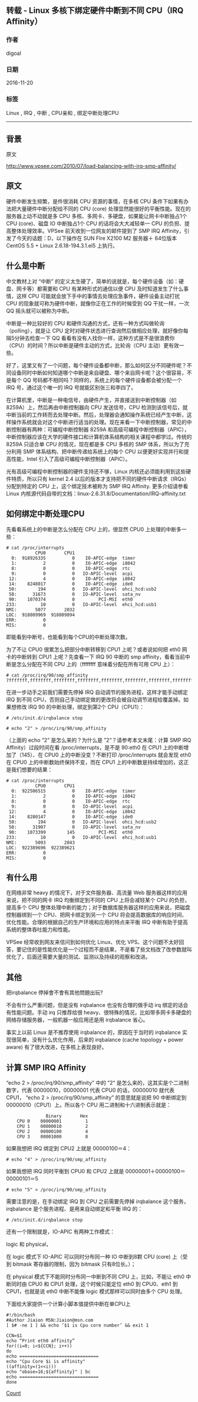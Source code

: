 ## 转载 - Linux 多核下绑定硬件中断到不同 CPU（IRQ Affinity）    
                                                      
### 作者                                                     
digoal                                                      
                                                      
### 日期                                                     
2016-11-20                                                          
                                                      
### 标签                                                    
Linux , IRQ , 中断 , CPU亲和 , 绑定中断处理CPU                                                                                                   
                                                      
----                                                    
                 
## 背景        
原文          
          
http://www.vpsee.com/2010/07/load-balancing-with-irq-smp-affinity/       
          
## 原文      
硬件中断发生频繁，是件很消耗 CPU 资源的事情，在多核 CPU 条件下如果有办法把大量硬件中断分配给不同的 CPU (core) 处理显然能很好的平衡性能。现在的服务器上动不动就是多 CPU 多核、多网卡、多硬盘，如果能让网卡中断独占1个 CPU (core)、磁盘 IO 中断独占1个 CPU 的话将会大大减轻单一 CPU 的负担、提高整体处理效率。VPSee 前天收到一位网友的邮件提到了 SMP IRQ Affinity，引发了今天的话题：D，以下操作在 SUN FIre X2100 M2 服务器＋ 64位版本 CentOS 5.5 + Linux 2.6.18-194.3.1.el5 上执行。  
  
## 什么是中断  
中文教材上对 “中断” 的定义太生硬了，简单的说就是，每个硬件设备（如：硬盘、网卡等）都需要和 CPU 有某种形式的通信以便 CPU 及时知道发生了什么事情，这样 CPU 可能就会放下手中的事情去处理应急事件，硬件设备主动打扰 CPU 的现象就可称为硬件中断，就像你正在工作的时候受到 QQ 干扰一样，一次 QQ 摇头就可以被称为中断。  
  
中断是一种比较好的 CPU 和硬件沟通的方式，还有一种方式叫做轮询（polling），就是让 CPU 定时对硬件状态进行查询然后做相应处理，就好像你每隔5分钟去检查一下 QQ 看看有没有人找你一样，这种方式是不是很浪费你（CPU）的时间？所以中断是硬件主动的方式，比轮询（CPU 主动）更有效一些。  
  
好了，这里又有了一个问题，每个硬件设备都中断，那么如何区分不同硬件呢？不同设备同时中断如何知道哪个中断是来自硬盘、哪个来自网卡呢？这个很容易，不是每个 QQ 号码都不相同吗？同样的，系统上的每个硬件设备都会被分配一个 IRQ 号，通过这个唯一的 IRQ 号就能区别张三和李四了。  
  
在计算机里，中断是一种电信号，由硬件产生，并直接送到中断控制器（如 8259A）上，然后再由中断控制器向 CPU 发送信号，CPU 检测到该信号后，就中断当前的工作转而去处理中断。然后，处理器会通知操作系统已经产生中断，这样操作系统就会对这个中断进行适当的处理。现在来看一下中断控制器，常见的中断控制器有两种：可编程中断控制器 8259A 和高级可编程中断控制器（APIC），中断控制器应该在大学的硬件接口和计算机体系结构的相关课程中都学过。传统的 8259A 只适合单 CPU 的情况，现在都是多 CPU 多核的 SMP 体系，所以为了充分利用 SMP 体系结构、把中断传递给系统上的每个 CPU 以便更好实现并行和提高性能，Intel 引入了高级可编程中断控制器（APIC）。  
  
光有高级可编程中断控制器的硬件支持还不够，Linux 内核还必须能利用到这些硬件特质，所以只有 kernel 2.4 以后的版本才支持把不同的硬件中断请求（IRQs）分配到特定的 CPU 上，这个绑定技术被称为 SMP IRQ Affinity. 更多介绍请参看 Linux 内核源代码自带的文档：linux-2.6.31.8/Documentation/IRQ-affinity.txt  
  
## 如何绑定中断处理CPU  
先看看系统上的中断是怎么分配在 CPU 上的，很显然 CPU0 上处理的中断多一些：  
  
```  
# cat /proc/interrupts   
           CPU0       CPU1         
  0:  918926335          0    IO-APIC-edge  timer  
  1:          2          0    IO-APIC-edge  i8042  
  8:          0          0    IO-APIC-edge  rtc  
  9:          0          0   IO-APIC-level  acpi  
 12:          4          0    IO-APIC-edge  i8042  
 14:    8248017          0    IO-APIC-edge  ide0  
 50:        194          0   IO-APIC-level  ohci_hcd:usb2  
 58:      31673          0   IO-APIC-level  sata_nv  
 90:    1070374          0         PCI-MSI  eth0  
233:         10          0   IO-APIC-level  ehci_hcd:usb1  
NMI:       5077       2032   
LOC:  918809969  918809894   
ERR:          0  
MIS:          0  
```  
  
即能看到中断号，也能看到每个CPU的中断处理次数。    
  
为了不让 CPU0 很累怎么把部分中断转移到 CPU1 上呢？或者说如何把 eth0 网卡的中断转到 CPU1 上呢？先查看一下 IRQ 90 中断的 smp affinity，看看当前中断是怎么分配在不同 CPU 上的（ffffffff 意味着分配在所有可用 CPU 上）：  
  
```  
# cat /proc/irq/90/smp_affinity   
7fffffff,ffffffff,ffffffff,ffffffff,ffffffff,ffffffff,ffffffff,ffffffff  
```  
  
在进一步动手之前我们需要先停掉 IRQ 自动调节的服务进程，这样才能手动绑定 IRQ 到不同 CPU，否则自己手动绑定做的更改将会被自动调节进程给覆盖掉。如果想修改 IRQ 90 的中断处理，绑定到第2个 CPU（CPU1）：  
  
```  
# /etc/init.d/irqbalance stop  
  
# echo "2" > /proc/irq/90/smp_affinity  
```  
  
（上面的 echo “2” 是怎么来的？为什么是 ”2“？请参考本文末尾：计算 SMP IRQ Affinity）过段时间在看 /proc/interrupts，是不是 90:eth0 在 CPU1 上的中断增加了（145）、在 CPU0 上的中断没变？不断打印 /proc/interrupts 就会发现 eth0 在 CPU0 上的中断数始终保持不变，而在 CPU1 上的中断数是持续增加的，这正是我们想要的结果：  
  
```  
# cat /proc/interrupts   
           CPU0       CPU1         
  0:  922506515          0    IO-APIC-edge  timer  
  1:          2          0    IO-APIC-edge  i8042  
  8:          0          0    IO-APIC-edge  rtc  
  9:          0          0   IO-APIC-level  acpi  
 12:          4          0    IO-APIC-edge  i8042  
 14:    8280147          0    IO-APIC-edge  ide0  
 50:        194          0   IO-APIC-level  ohci_hcd:usb2  
 58:      31907          0   IO-APIC-level  sata_nv  
 90:    1073399        145         PCI-MSI  eth0  
233:         10          0   IO-APIC-level  ehci_hcd:usb1  
NMI:       5093       2043   
LOC:  922389696  922389621   
ERR:          0  
MIS:          0  
```  
  
## 有什么用  
在网络非常 heavy 的情况下，对于文件服务器、高流量 Web 服务器这样的应用来说，把不同的网卡 IRQ 均衡绑定到不同的 CPU 上将会减轻某个 CPU 的负担，提高多个 CPU 整体处理中断的能力；对于数据库服务器这样的应用来说，把磁盘控制器绑到一个 CPU、把网卡绑定到另一个 CPU 将会提高数据库的响应时间、优化性能。合理的根据自己的生产环境和应用的特点来平衡 IRQ 中断有助于提高系统的整体吞吐能力和性能。  
  
VPSee 经常收到网友来信问到如何优化 Linux、优化 VPS、这个问题不太好回答，要记住的是性能优化是一个过程而不是结果，不是看了些文档改了改参数就叫优化了，后面还需要大量的测试、监测以及持续的观察和改进。  
  
## 其他  
把irqbalance 停掉會不會有其他問題出玩?  
  
不会有什么严重问题，但是没有 irqbalance 也没有合理的做手动 irq 绑定的话会有性能问题。手动 irq 只推荐给很 heavy、很特殊的情况，比如带多网卡多硬盘的网络存储服务器，一般机器一般应用还是用 irqbalance 省心。  
  
事实上以前 Linux 是不推荐使用 irqbalance 的，原因在于当时的 irqbalance 实现很简单，没有什么优化作用，后来的 irqbalance (cache topology + power aware) 有了很大改进，在多核上表现良好。  
  
## 计算 SMP IRQ Affinity  
“echo 2 > /proc/irq/90/smp_affinity” 中的 ”2“ 是怎么来的，这其实是个二进制数字，代表 00000010，00000001 代表 CPU0 的话，00000010 就代表 CPU1， “echo 2 > /proc/irq/90/smp_affinity” 的意思就是说把 90 中断绑定到 00000010（CPU1）上。所以各个 CPU 用二进制和十六进制表示就是：  
  
```  
               Binary       Hex   
    CPU 0    00000001         1   
    CPU 1    00000010         2  
    CPU 2    00000100         4  
    CPU 3    00001000         8  
```  
  
如果我想把 IRQ 绑定到 CPU2 上就是 00000100＝4：  
  
```  
# echo "4" > /proc/irq/90/smp_affinity  
```  
  
如果我想把 IRQ 同时平衡到 CPU0 和 CPU2 上就是 00000001＋00000100＝00000101＝5  
  
```  
# echo "5" > /proc/irq/90/smp_affinity  
```  
  
需要注意的是，在手动绑定 IRQ 到 CPU 之前需要先停掉 irqbalance 这个服务，irqbalance 是个服务进程、是用来自动绑定和平衡 IRQ 的：  
  
```  
# /etc/init.d/irqbalance stop  
```  
  
还有一个限制就是，IO-APIC 有两种工作模式：  
  
logic 和 physical，  
  
在 logic 模式下 IO-APIC 可以同时分布同一种 IO 中断到8颗 CPU (core) 上（受到 bitmask 寄存器的限制，因为 bitmask 只有8位长。）；  
  
在 physical 模式下不能同时分布同一中断到不同 CPU 上，比如，不能让 eth0 中断同时由 CPU0 和 CPU1 处理，这个时候只能定位 eth0 到 CPU0、eth1 到 CPU1，也就是说 eth0 中断不能像 logic 模式那样可以同时由多个 CPU 处理。  
  
下面给大家提供一个计算小脚本值提供中断在单CPU上  
  
```  
#!/bin/bash  
#Author Jiaion MSN:Jiaion@msn.com  
[ $# -ne 1 ] && echo ‘$1 is Cpu core number’ && exit 1  
  
CCN=$1  
echo “Print eth0 affinity”  
for((i=0; i<${CCN}; i++))  
do  
echo ==============================  
echo "Cpu Core $i is affinity"  
((affinity=(1<<i)))  
echo "obase=16;${affinity}" | bc  
echo ==============================  
done  
```  
  
[Count](http://info.flagcounter.com/h9V1)                                                  
             
